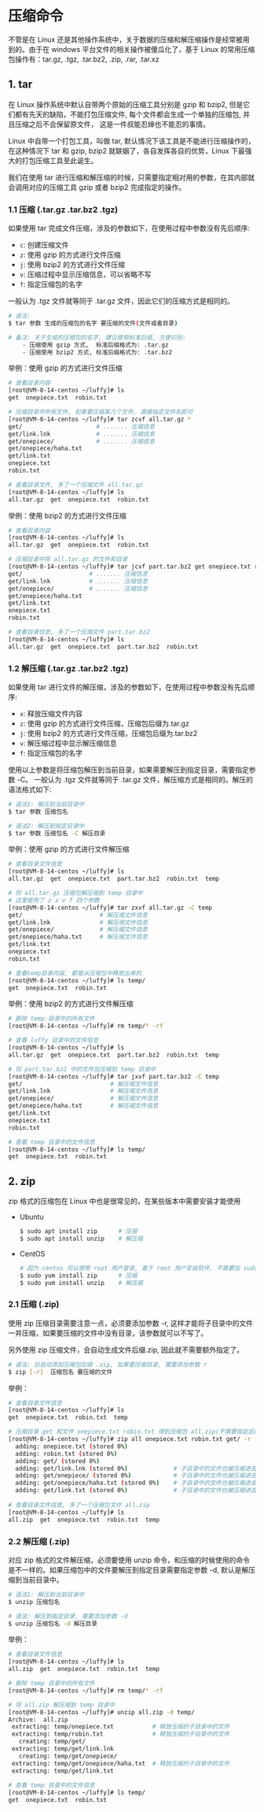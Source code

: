 # 压缩命令

不管是在 Linux 还是其他操作系统中，关于数据的压缩和解压缩操作是经常被用到的。由于在 windows 平台文件的相关操作被傻瓜化了，基于 Linux 的常用压缩包操作有：tar.gz, .tgz, .tar.bz2, .zip, .rar, .tar.xz



## 1. tar

在 Linux 操作系统中默认自带两个原始的压缩工具分别是 gzip 和 bzip2, 但是它们都有先天的缺陷，不能打包压缩文件, 每个文件都会生成一个单独的压缩包, 并且压缩之后不会保留原文件， 这是一件叔能忍婶也不能忍的事情。

Linux 中自带一个打包工具，叫做 tar, 默认情况下该工具是不能进行压缩操作的，在这种情况下 tar 和 gzip, bzip2 就联姻了，各自发挥各自的优势，Linux 下最强大的打包压缩工具至此诞生。

我们在使用 tar 进行压缩和解压缩的时候，只需要指定相对用的参数，在其内部就会调用对应的压缩工具 gzip 或者 bzip2 完成指定的操作。

### 1.1 压缩 (.tar.gz .tar.bz2 .tgz)

如果使用 tar 完成文件压缩，涉及的参数如下，在使用过程中参数没有先后顺序:

- `c`: 创建压缩文件
- `z`: 使用 gzip 的方式进行文件压缩
- `j`: 使用 bzip2 的方式进行文件压缩
- `v`: 压缩过程中显示压缩信息，可以省略不写
- `f`: 指定压缩包的名字

一般认为 .tgz 文件就等同于 .tar.gz 文件，因此它们的压缩方式是相同的。

````bash
# 语法: 
$ tar 参数 生成的压缩包的名字 要压缩的文件(文件或者目录)

# 备注: 关于生成的压缩包的名字, 建议使用标准后缀, 方便识别:
	- 压缩使用 gzip 方式,  标准后缀格式为: .tar.gz
	- 压缩使用 bzip2 方式, 标准后缀格式为: .tar.bz2	
````

举例：使用 gzip 的方式进行文件压缩

````bash
# 查看目录内容
[root@VM-8-14-centos ~/luffy]# ls
get  onepiece.txt  robin.txt

# 压缩目录中所有文件, 如果要压缩某几个文件, 直接指定文件名即可
[root@VM-8-14-centos ~/luffy]# tar zcvf all.tar.gz *
get/                     # ....... 压缩信息
get/link.lnk             # ....... 压缩信息
get/onepiece/            # ....... 压缩信息
get/onepiece/haha.txt
get/link.txt
onepiece.txt
robin.txt

# 查看目录文件, 多了一个压缩文件 all.tar.gz
[root@VM-8-14-centos ~/luffy]# ls
all.tar.gz  get  onepiece.txt  robin.txt
````

举例：使用 bzip2 的方式进行文件压缩

````bash
# 查看目录内容
[root@VM-8-14-centos ~/luffy]# ls
all.tar.gz  get  onepiece.txt  robin.txt

# 压缩目录中除 all.tar.gz 的文件和目录
[root@VM-8-14-centos ~/luffy]# tar jcvf part.tar.bz2 get onepiece.txt robin.txt 
get/                   # ....... 压缩信息
get/link.lnk           # ....... 压缩信息
get/onepiece/          # ....... 压缩信息
get/onepiece/haha.txt
get/link.txt
onepiece.txt
robin.txt

# 查看目录信息, 多了一个压缩文件 part.tar.bz2
[root@VM-8-14-centos ~/luffy]# ls
all.tar.gz  get  onepiece.txt  part.tar.bz2  robin.txt
````

### 1.2 解压缩 (.tar.gz .tar.bz2 .tgz)

如果使用 tar 进行文件的解压缩，涉及的参数如下，在使用过程中参数没有先后顺序:

- `x`: 释放压缩文件内容
- `z`: 使用 gzip 的方式进行文件压缩，压缩包后缀为.tar.gz
- `j`: 使用 bzip2 的方式进行文件压缩，压缩包后缀为.tar.bz2
- `v`: 解压缩过程中显示解压缩信息
- `f`: 指定压缩包的名字

使用以上参数是将压缩包解压到当前目录，如果需要解压到指定目录，需要指定参数 -C。 一般认为 .tgz 文件就等同于 .tar.gz 文件，解压缩方式是相同的。解压的语法格式如下:

````bash
# 语法1: 解压到当前目录中
$ tar 参数 压缩包名 

# 语法2: 解压到指定目录中
$ tar 参数 压缩包名 -C 解压目录
````

举例：使用 gzip 的方式进行文件解压缩

````bash
# 查看目录文件信息
[root@VM-8-14-centos ~/luffy]# ls
all.tar.gz  get  onepiece.txt  part.tar.bz2  robin.txt  temp

# 将 all.tar.gz 压缩包解压缩到 temp 目录中
# 这里使用了 z x v f 四个参数
[root@VM-8-14-centos ~/luffy]# tar zxvf all.tar.gz -C temp
get/                      # 解压缩文件信息
get/link.lnk              # 解压缩文件信息
get/onepiece/             # 解压缩文件信息
get/onepiece/haha.txt     # 解压缩文件信息
get/link.txt
onepiece.txt
robin.txt

# 查看temp目录内容, 都是从压缩包中释放出来的
[root@VM-8-14-centos ~/luffy]# ls temp/
get  onepiece.txt  robin.txt
````

举例：使用 bzip2 的方式进行文件解压缩

````bash
# 删除 temp 目录中的所有文件
[root@VM-8-14-centos ~/luffy]# rm temp/* -rf

# 查看 luffy 目录中的文件信息
[root@VM-8-14-centos ~/luffy]# ls
all.tar.gz  get  onepiece.txt  part.tar.bz2  robin.txt  temp

# 将 part.tar.bz2 中的文件加压缩到 temp 目录中
[root@VM-8-14-centos ~/luffy]# tar jxvf part.tar.bz2 -C temp
get/                         # 解压缩文件信息
get/link.lnk                 # 解压缩文件信息
get/onepiece/                # 解压缩文件信息
get/onepiece/haha.txt        # 解压缩文件信息
get/link.txt
onepiece.txt
robin.txt

# 查看 temp 目录中的文件信息
[root@VM-8-14-centos ~/luffy]# ls temp/
get  onepiece.txt  robin.txt
````



## 2. zip

zip 格式的压缩包在 Linux 中也是很常见的，在某些版本中需要安装才能使用

- Ubuntu

    ````bash
    $ sudo apt install zip    	# 压缩
    $ sudo apt install unzip	# 解压缩
    ````

- CentOS

    ````bash
    # 因为 centos 可以使用 root 用户登录, 基于 root 用户安装软件, 不需要加 sudo
    $ sudo yum install zip    	# 压缩
    $ sudo yum install unzip	# 解压缩
    ````

### 2.1 压缩 (.zip)

使用 zip 压缩目录需要注意一点，必须要添加参数 -r, 这样才能将子目录中的文件一并压缩，如果要压缩的文件中没有目录，该参数就可以不写了。

另外使用 zip 压缩文件，会自动生成文件后缀.zip, 因此就不需要额外指定了。

```bash
# 语法: 后自动添加压缩包后缀 .zip, 如果要压缩目录, 需要添加参数 r
$ zip [-r]  压缩包名 要压缩的文件
```

举例：

````bash
# 查看目录文件信息
[root@VM-8-14-centos ~/luffy]# ls
get  onepiece.txt  robin.txt  temp

# 压缩目录 get 和文件 onepiece.txt robin.txt 得到压缩包 all.zip(不需要指定后缀, 自动添加)
[root@VM-8-14-centos ~/luffy]# zip all onepiece.txt robin.txt get/ -r
  adding: onepiece.txt (stored 0%)
  adding: robin.txt (stored 0%)
  adding: get/ (stored 0%)
  adding: get/link.lnk (stored 0%)             # 子目录中的文件也被压缩进去了
  adding: get/onepiece/ (stored 0%)            # 子目录中的文件也被压缩进去了
  adding: get/onepiece/haha.txt (stored 0%)    # 子目录中的文件也被压缩进去了
  adding: get/link.txt (stored 0%)             # 子目录中的文件也被压缩进去了
  
# 查看目录文件信息, 多了一个压缩包文件 all.zip
[root@VM-8-14-centos ~/luffy]# ls
all.zip  get  onepiece.txt  robin.txt  temp
````

### 2.2 解压缩 (.zip)

对应 zip 格式的文件解压缩，必须要使用 unzip 命令，和压缩的时候使用的命令是不一样的。如果压缩包中的文件要解压到指定目录需要指定参数 -d, 默认是解压缩到当前目录中。

````bash
# 语法1: 解压到当前目录中 
$ unzip 压缩包名

# 语法: 解压到指定目录, 需要添加参数 -d
$ unzip 压缩包名 -d 解压目录
````

举例：

````bash
# 查看目录文件信息
[root@VM-8-14-centos ~/luffy]# ls
all.zip  get  onepiece.txt  robin.txt  temp

# 删除 temp 目录中的所有文件
[root@VM-8-14-centos ~/luffy]# rm temp/* -rf

# 将 all.zip 解压缩到 temp 目录中
[root@VM-8-14-centos ~/luffy]# unzip all.zip -d temp/
Archive:  all.zip
 extracting: temp/onepiece.txt           # 释放压缩的子目录中的文件            
 extracting: temp/robin.txt              # 释放压缩的子目录中的文件            
   creating: temp/get/
 extracting: temp/get/link.lnk       
   creating: temp/get/onepiece/
 extracting: temp/get/onepiece/haha.txt  # 释放压缩的子目录中的文件
 extracting: temp/get/link.txt      
 
# 查看 temp 目录中的文件信息 
[root@VM-8-14-centos ~/luffy]# ls temp/
get  onepiece.txt  robin.txt
````

